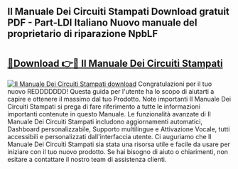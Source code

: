 ## Il Manuale Dei Circuiti Stampati Download gratuit PDF - Part-LDI Italiano Nuovo manuale del proprietario di riparazione NpbLF

# <h2><a href="http://dfdl0eu.blite.top/?on=Il+Manuale+Dei+Circuiti+Stampati">🔗Download 👉🔴 Il Manuale Dei Circuiti Stampati</a></h2>

[![Il Manuale Dei Circuiti Stampati download](https://i.imgur.com/lujVjoI.png)](http://dfdl0eu.blite.top/?on=Il+Manuale+Dei+Circuiti+Stampati)
Congratulazioni per il tuo nuovo REDDDDDDD! Questa guida per l'utente ha lo scopo di aiutarti a capire e ottenere il massimo dal tuo Prodotto. Note importanti Il Manuale Dei Circuiti Stampati si prega di fare riferimento a tutte le informazioni importanti contenute in questo Manuale. Le funzionalità avanzate di Il Manuale Dei Circuiti Stampati includono aggiornamenti automatici, Dashboard personalizzabile, Supporto multilingue e Attivazione Vocale, tutti accessibili e personalizzati dall'interfaccia utente. Ci auguriamo che Il Manuale Dei Circuiti Stampati sia stata una risorsa utile e facile da usare per iniziare con il tuo nuovo prodotto. Se hai bisogno di aiuto o chiarimenti, non esitare a contattare il nostro team di assistenza clienti.
